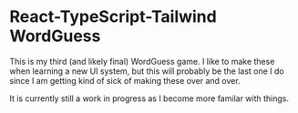 # React-TypeScript-Tailwind WordGuess

This is my third (and likely final) WordGuess game. I like to make these when learning a new UI system, but this will probably be the last one I do since I am getting kind of sick of making these over and over.

It is currently still a work in progress as I become more familar with things.
